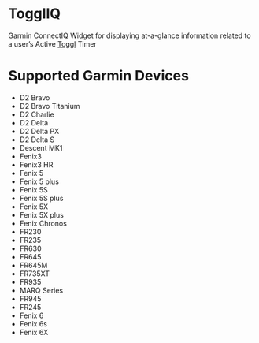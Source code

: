 # TogglIQ
Garmin ConnectIQ Widget for displaying at-a-glance information related to a user’s Active [Toggl](https://toggl.com/) Timer

# Supported Garmin Devices
- D2 Bravo
- D2 Bravo Titanium
- D2 Charlie
- D2 Delta
- D2 Delta PX
- D2 Delta S
- Descent MK1
- Fenix3
- Fenix3 HR
- Fenix 5
- Fenix 5 plus
- Fenix 5S
- Fenix 5S plus
- Fenix 5X
- Fenix 5X plus
- Fenix Chronos
- FR230
- FR235
- FR630
- FR645
- FR645M
- FR735XT
- FR935
- MARQ Series
- FR945
- FR245
- Fenix 6
- Fenix 6s
- Fenix 6X
